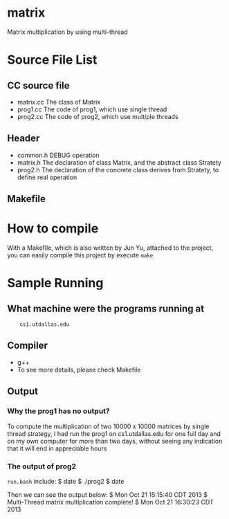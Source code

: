 matrix
======

Matrix multiplication by using multi-thread

# Source File List

## CC source file
* matrix.cc  The class of Matrix
* prog1.cc   The code of prog1, which use single thread
* prog2.cc   The code of prog2, which use multiple threads

## Header
* common.h   DEBUG operation
* matrix.h   The declaration of class Matrix, and the abstract class Stratety
* prog2.h    The declaration of the concrete class derives from Stratety, to define real operation
        
## Makefile
    
# How to compile
With a Makefile, which is also written by Jun Yu, attached to the project, 
you can easily compile this project by execute `make`
    
# Sample Running

## What machine were the programs running at
        cs1.utdallas.edu
        
## Compiler
* g++
* To see more details, please check Makefile
        
## Output

### Why the prog1 has no output?
To compute the multiplication of two 10000 x 10000 matrices by single thread strategy, 
I had run the prog1 on cs1.utdallas.edu for one full day and on my own computer for 
more than two days, without seeing any indication that it will end in appreciable hours
            
### The output of prog2
`run.bash` include: 
       $ date
       $ ./prog2
       $ date
            
Then we can see the output below:
       $ Mon Oct 21 15:15:40 CDT 2013
       $ Multi-Thread matrix multiplication complete!
       $ Mon Oct 21 16:30:23 CDT 2013
